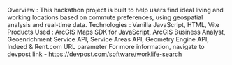 Overview : This hackathon project is built to help users find ideal living and working locations based on commute preferences, using geospatial analysis and real-time data.
Technologies : Vanilla JavaScript, HTML, Vite
Products Used : ArcGIS Maps SDK for JavaScript, ArcGIS Business Analyst, Geoenrichment Service API, Service Areas API, Geometry Engine API, Indeed & Rent.com URL parameter
For more information, navigate to devpost link - https://devpost.com/software/worklife-search
